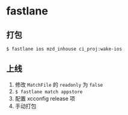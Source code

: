 # fastlane

<!--
create time: 2017-11-07 15:58:58
Author: <TODO: 请写上你的名字>

This file is created by Marboo<http://marboo.io> template file $MARBOO_HOME/.media/starts/default.md
本文件由 Marboo<http://marboo.io> 模板文件 $MARBOO_HOME/.media/starts/default.md 创建
-->

## 打包

	$ fastlane ios mzd_inhouse ci_proj:wake-ios
	
## 上线

1. 修改 `MatchFile` 的 `readonly` 为 `false`
2. `$ fastlane match appstore`
3. 配置 xcconfig release 项
4. 手动打包